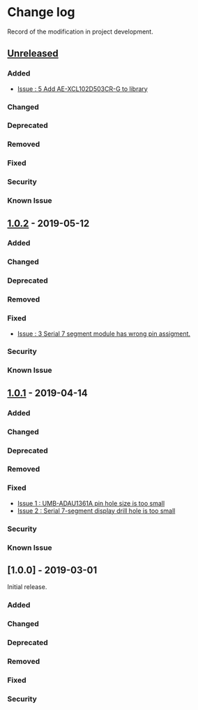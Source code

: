 # Change log
Record of the modification in project development.
## [Unreleased]

### Added
- [Issue : 5 Add AE-XCL102D503CR-G to library ](https://github.com/suikan4github/Suikan-KiCad-Libraries/issues/5)

### Changed
### Deprecated
### Removed
### Fixed
### Security
### Known Issue


## [1.0.2] - 2019-05-12

### Added
### Changed
### Deprecated
### Removed
### Fixed
- [Issue : 3 Serial 7 segment module has wrong pin assigment. ](https://github.com/suikan4github/Suikan-KiCad-Libraries/issues/3)
### Security
### Known Issue

## [1.0.1] - 2019-04-14

### Added
### Changed
### Deprecated
### Removed
### Fixed
- [Issue 1 : UMB-ADAU1361A pin hole size is too small](https://github.com/suikan4github/Suikan-KiCad-Libraries/issues/1)
- [Issue 2 : Serial 7-segment display drill hole is too small](https://github.com/suikan4github/Suikan-KiCad-Libraries/issues/2)

### Security
### Known Issue

## [1.0.0] - 2019-03-01
Initial release. 

### Added
### Changed
### Deprecated
### Removed
### Fixed
### Security

[Unreleased]: https://github.com/suikan4github/Suikan-KiCad-Libraries/compare/v1.0.2...develop
[1.0.1]: https://github.com/suikan4github/Suikan-KiCad-Libraries/compare/v1.0.0...v1.0.1
[1.0.2]: https://github.com/suikan4github/Suikan-KiCad-Libraries/compare/v1.0.1...v1.0.2
